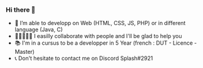 ### Hi there 👋


- 🔭 I’m able to developp on Web (HTML, CSS, JS, PHP) or in different language (Java, C)
- 👨🏼‍🤝‍👨🏻 I easilly collaborate with people and I'll be glad to help you
- 📚 I'm in a cursus to be a developper in 5 Year (french : DUT - Licence - Master)
- 📞 Don't hesitate to contact me on Discord Splash#2921
